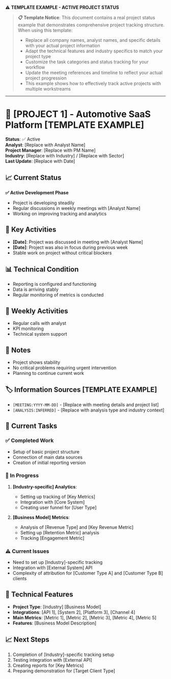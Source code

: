 ⚠️ **TEMPLATE EXAMPLE - ACTIVE PROJECT STATUS**

> **📋 Template Notice**: This document contains a real project status example that demonstrates comprehensive project tracking structure. When using this template:
> - Replace all company names, analyst names, and specific details with your actual project information
> - Adapt the technical features and industry specifics to match your project type
> - Customize the task categories and status tracking for your workflow
> - Update the meeting references and timeline to reflect your actual project progression
> - This example shows how to effectively track active projects with multiple workstreams

---

# 🚗 [PROJECT 1] - Automotive SaaS Platform [TEMPLATE EXAMPLE]
**Status**: ✅ Active  
**Analyst**: [Replace with Analyst Name]  
**Project Manager**: [Replace with PM Name]  
**Industry**: [Replace with Industry] / [Replace with Sector]  
**Last Update**: [Replace with Date]

## 📈 Current Status
**✅ Active Development Phase**
- Project is developing steadily
- Regular discussions in weekly meetings with [Analyst Name]
- Working on improving tracking and analytics

## 🎯 Key Activities
- **[Date]**: Project was discussed in meeting with [Analyst Name]
- **[Date]**: Project was also in focus during previous week
- Stable work on project without critical blockers

## 📊 Technical Condition
- Reporting is configured and functioning
- Data is arriving stably
- Regular monitoring of metrics is conducted

## 🔄 Weekly Activities
- Regular calls with analyst
- KPI monitoring
- Technical system support

## 📝 Notes
- Project shows stability
- No critical problems requiring urgent intervention
- Planning to continue current work

## 🏷️ Information Sources [TEMPLATE EXAMPLE]
- `[MEETING:YYYY-MM-DD]` - [Replace with meeting details and project list]
- `[ANALYSIS:INFERRED]` - [Replace with analysis type and industry context]

## 🎯 Current Tasks

### ✅ Completed Work
- Setup of basic project structure
- Connection of main data sources
- Creation of initial reporting version

### 🔄 In Progress
1. **[Industry-specific] Analytics**:
   - Setting up tracking of [Key Metrics]
   - Integration with [Core System]
   - Creating user funnel for [User Type]

2. **[Business Model] Metrics**:
   - Analysis of [Revenue Type] and [Key Revenue Metric]
   - Setting up [Retention Metric] analysis
   - Tracking [Engagement Metric]

### ⚠️ Current Issues
- Need to set up [Industry]-specific tracking
- Integration with [External System] API
- Complexity of attribution for [Customer Type A] and [Customer Type B] clients

## 🔧 Technical Features
- **Project Type**: [Industry] [Business Model]
- **Integrations**: [API 1], [System 2], [Platform 3], [Channel 4]
- **Main Metrics**: [Metric 1], [Metric 2], [Metric 3], [Metric 4], [Metric 5]
- **Features**: [Business Model Description]

## 📈 Next Steps
1. Completion of [Industry]-specific tracking setup
2. Testing integration with [External API]
3. Creating reports for [Key Metrics]
4. Preparing demonstration for [Target Client Type] 
